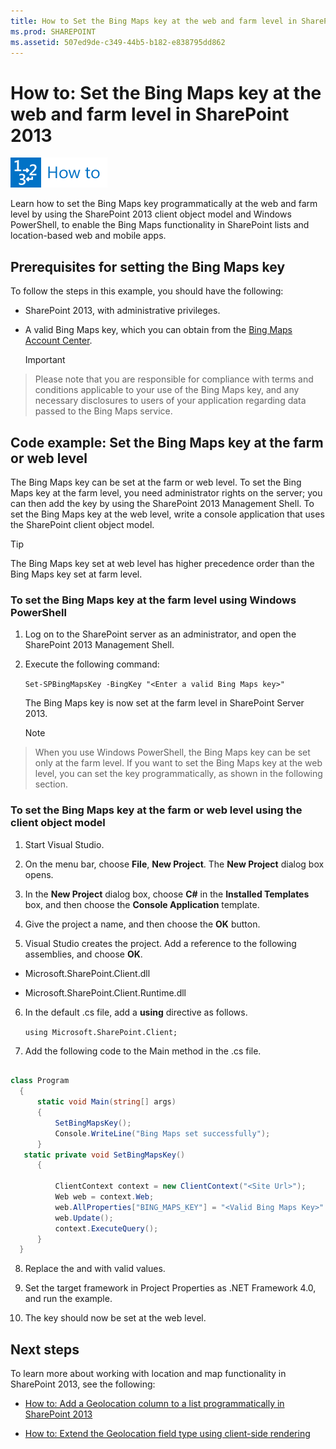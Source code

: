 ```yaml
---
title: How to Set the Bing Maps key at the web and farm level in SharePoint 2013
ms.prod: SHAREPOINT
ms.assetid: 507ed9de-c349-44b5-b182-e838795dd862
---
```



# How to: Set the Bing Maps key at the web and farm level in SharePoint 2013

  
    
    
![How to topic](images/mod_icon_howto.png)
  
    
    

  
    
    

  
    
    
Learn how to set the Bing Maps key programmatically at the web and farm level by using the SharePoint 2013 client object model and Windows PowerShell, to enable the Bing Maps functionality in SharePoint lists and location-based web and mobile apps. 

  
    
    


## Prerequisites for setting the Bing Maps key
<a name="SP15Bing_prereq"> </a>

To follow the steps in this example, you should have the following: 
  
    
    

- SharePoint 2013, with administrative privileges. 
    
  
- A valid Bing Maps key, which you can obtain from the  [Bing Maps Account Center](https://www.bingmapsportal.com/). 
    
    > [!IMPORTANT]  
> Please note that you are responsible for compliance with terms and conditions applicable to your use of the Bing Maps key, and any necessary disclosures to users of your application regarding data passed to the Bing Maps service. 

## Code example: Set the Bing Maps key at the farm or web level
<a name="SP15Setbing_farm"> </a>

The Bing Maps key can be set at the farm or web level. To set the Bing Maps key at the farm level, you need administrator rights on the server; you can then add the key by using the SharePoint 2013 Management Shell. To set the Bing Maps key at the web level, write a console application that uses the SharePoint client object model. 
  
    
    

> [!TIP]  
> The Bing Maps key set at web level has higher precedence order than the Bing Maps key set at farm level. 
  
    
    


### To set the Bing Maps key at the farm level using Windows PowerShell


1. Log on to the SharePoint server as an administrator, and open the SharePoint 2013 Management Shell. 
    
  
2. Execute the following command: 
    
     `Set-SPBingMapsKey -BingKey "<Enter a valid Bing Maps key>"`
    
    The Bing Maps key is now set at the farm level in SharePoint Server 2013. 
    
    > [!NOTE]  
> When you use Windows PowerShell, the Bing Maps key can be set only at the farm level. If you want to set the Bing Maps key at the web level, you can set the key programmatically, as shown in the following section. 

### To set the Bing Maps key at the farm or web level using the client object model


1. Start Visual Studio. 
    
  
2. On the menu bar, choose **File**, **New Project**. The **New Project** dialog box opens.
    
  
3. In the **New Project** dialog box, choose **C#** in the **Installed Templates** box, and then choose the **Console Application** template.
    
  
4. Give the project a name, and then choose the **OK** button.
    
  
5. Visual Studio creates the project. Add a reference to the following assemblies, and choose **OK**. 
    
  - Microsoft.SharePoint.Client.dll 
    
  
  - Microsoft.SharePoint.Client.Runtime.dll 
    
  
6. In the default .cs file, add a **using** directive as follows.
    
     `using Microsoft.SharePoint.Client;`
    
  
7. Add the following code to the Main method in the .cs file. 
    
  ```cs
  
class Program
    {
        static void Main(string[] args)
        {
            SetBingMapsKey();
            Console.WriteLine("Bing Maps set successfully");
        }
     static private void SetBingMapsKey()
        {

            ClientContext context = new ClientContext("<Site Url>");
            Web web = context.Web;
            web.AllProperties["BING_MAPS_KEY"] = "<Valid Bing Maps Key>"
            web.Update();
            context.ExecuteQuery();
        }    
    }

  ```

8. Replace the <Site Url> and  _<Valid Bing Maps Key>_ with valid values.
    
  
9. Set the target framework in Project Properties as .NET Framework 4.0, and run the example. 
    
  
10. The key should now be set at the web level. 
    
  

## Next steps
<a name="SP15Bing_nextsteps"> </a>

To learn more about working with location and map functionality in SharePoint 2013, see the following: 
  
    
    

-  [How to: Add a Geolocation column to a list programmatically in SharePoint 2013](how-to-add-a-geolocation-column-to-a-list-programmatically-in-sharepoint-2013.md)
    
  
-  [How to: Extend the Geolocation field type using client-side rendering](how-to-extend-the-geolocation-field-type-using-client-side-rendering.md)
    
  

